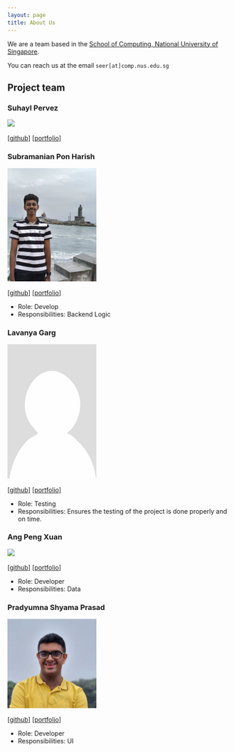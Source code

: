```yaml
---
layout: page
title: About Us
---
```


We are a team based in the [School of Computing, National University of Singapore](https://www.comp.nus.edu.sg).

You can reach us at the email `seer[at]comp.nus.edu.sg`

## Project team

### Suhayl Pervez

<img src="images/suhayl13.png" width="200px">

[[github](https://github.com/suhayl13)]
[[portfolio](team/johndoe.md)]


### Subramanian Pon Harish

<img src="images/ponharish.png" width="200px">

[[github](http://github.com/ponharish)]
[[portfolio](team/ponharish.md)]

* Role: Develop
* Responsibilities: Backend Logic


### Lavanya Garg

<img src="images/lavanyagarg112.png" width="200px">

[[github](http://github.com/lavanyagarg112)]
[[portfolio](team/lavanyagarg112.md)]

* Role: Testing
* Responsibilities: Ensures the testing of the project is done properly and on time.


### Ang Peng Xuan

<img src="images/angpengxuan.png" width="200px">

[[github](http://github.com/angpengxuan)] [[portfolio](team/johndoe.md)]

* Role: Developer
* Responsibilities: Data


### Pradyumna Shyama Prasad

<img src="images/pradyuprasad.png" width="200px">

[[github](http://github.com/pradyuprasad)]
[[portfolio](team/johndoe.md)]

* Role: Developer
* Responsibilities: UI
